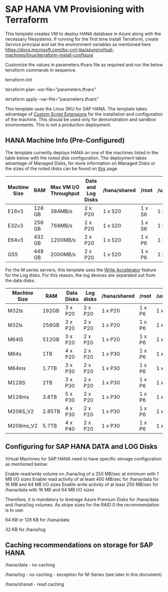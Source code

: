 # SAP HANA VM Provisioning with Terraform
This template creates VM to deploy HANA database in Azure along with the necessary filesystems. If running for the first time install Terraform, create Service principal and set the environment variables as mentioned here https://docs.microsoft.com/bs-cyrl-ba/azure/virtual-machines/linux/terraform-install-configure

Customize the values in parameters.tfvars file as required and run the below terraform commands in sequence.

terraform init

terraform plan -var-file="parameters.tfvars"

terraform apply -var-file="parameters.tfvars"

This template uses the Linux SKU for SAP HANA. 
The template takes advantage of [Custom Script Extensions](https://github.com/Azure/azure-linux-extensions/tree/master/CustomScript) for the installation and configuration of the machine. This should be used only for demonstration and sandbox environments. This is not a production deployment.

## HANA Machine Info (Pre-Configured)
The template currently deploys HANA on one of the machines listed in the table below with the noted disk configuration.  The deployment takes advantage of Managed Disks, for more information on Managed Disks or the sizes of the noted disks can be found on [this](https://docs.microsoft.com/en-us/azure/storage/storage-managed-disks-overview#pricing-and-billing) page.

Machine Size | RAM | Max VM I/O Throughput |Data and Log Disks | /hana/shared | /root | /usr/sap | hana/backup
------------ | --- | -------------- | ------------ | ------- | ------ | ------- | ---------
E16v3 | 128 GB | 384MB/s | 2 x P20 | 1 x S20 | 1 x S6 | 1 x S6 | 1 x S15
E32v3 | 256 GB | 768MB/s | 2 x P20 | 1 x S20 | 1 x S6 | 1 x S6 | 1 x S20
E64v3 | 432 GB | 1200MB/s | 2 x P20 | 1 x S20 | 1 x P6 | 1 x S6 | 1 x S30
GS5 | 448 GB | 2000MB/s | 2 x P20 | 1 x S20 | 1 x P6 | 1 x S6 | 1 x S30

For the M series servers, this template uses the [Write Accelerator](https://docs.microsoft.com/azure/virtual-machines/linux/how-to-enable-write-accelerator) feature for the Log disks. For this reason, the log devices are separated out from the data disks.

Machine Size | RAM | Data Disks | Log disks| /hana/shared | /root | /usr/sap | hana/backup
------------ | --- | ------------------ | ------------------ |------------ | ----- | -------- | -----------
M32ts | 192GB | 3 x P20 | 2 x P20 | 1 x P20 | 1 x P6 | 1 x P6 | 2 x P15
M32ls | 256GB | 3 x P20 | 2 x P20 | 1 x P20 | 1 x P6 | 1 x P6 | 2 x P15
M64lS | 512GB | 3 x P20 | 2 x P20 | 1 x P20 | 1 x P6 | 1 x P6 | 2 x P20
M64s | 1TB | 4 x P20 | 2 x P20 | 1 x P30 | 1 x P6 | 1 x P6 | 2 x P30
M64ms | 1.7TB | 3 x P30 | 2 x P20 | 1 x P30 | 1 x P6 | 1 x P6 | 2 x P30
M128S | 2TB | 3 x P30 | 2 x P20 | 1 x P30 | 1 x P6 | 1 x P6 | 2 x P40
M128ms | 3.8TB | 5 x P30 | 2 x P20 | 1 x P30 | 1 x P6 | 1 x P6 | 5 x P50
M208S_V2 | 2.85TB | 4 x P30 | 2 x P20 | 1 x P30 | 1 x P6 | 1 x P6 | 3 x P40
M208ms_V2 | 5.7TB | 4 x P40 | 2 x P20 | 1 x P30 | 1 x P6 | 1 x P6 | 5 x P50

## Configuring for SAP HANA DATA and LOG Disks
Virtual Machines for SAP HANA need to have specific storage configuration as mentioned below:

Enable read/write volume on /hana/log of a 250 MB/sec at minimum with 1 MB I/O sizes
Enable read activity of at least 400 MB/sec for /hana/data for 16 MB and 64 MB I/O sizes
Enable write activity of at least 250 MB/sec for /hana/data with 16 MB and 64 MB I/O sizes

Therefore, it is mandatory to leverage Azure Premium Disks for /hana/data and /hana/log volumes.
As stripe sizes for the RAID 0 the recommendation is to use:

64 KB or 128 KB for /hana/data

32 KB for /hana/log

## Caching recommendations on storage for SAP HANA

/hana/data - no caching

/hana/log - no caching - exception for M-Series (see later in this document)

/hana/shared - read caching